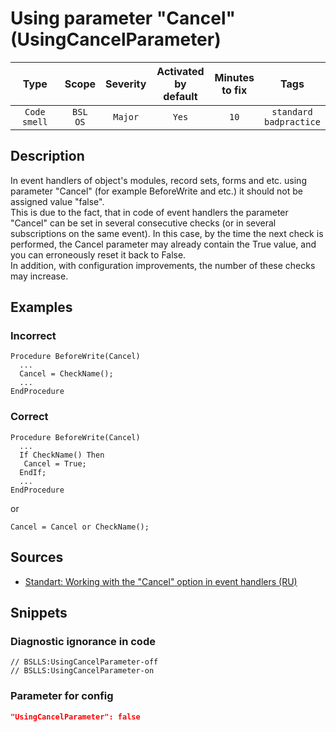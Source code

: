 # Using parameter "Cancel" (UsingCancelParameter)

|     Type     |        Scope        | Severity |    Activated<br>by default    |    Minutes<br>to fix    |               Tags                |
|:------------:|:-------------------:|:--------:|:-----------------------------:|:-----------------------:|:---------------------------------:|
| `Code smell` |    `BSL`<br>`OS`    | `Major`  |             `Yes`             |          `10`           |    `standard`<br>`badpractice`    |

<!-- Блоки выше заполняются автоматически, не трогать -->
## Description

In event handlers of object's modules, record sets, forms and etc. using parameter "Cancel" (for example BeforeWrite and etc.) it should not be assigned value "false".  
This is due to the fact, that in code of event handlers the parameter "Cancel" can be set in several consecutive checks (or in several subscriptions on the same event). In this case, by the time the next check is performed, the Cancel parameter may already contain the True value, and you can erroneously reset it back to False.  
In addition, with configuration improvements, the number of these checks may increase.

## Examples

### Incorrect

```bsl
Procedure BeforeWrite(Cancel)
  ...
  Cancel = CheckName();
  ...
EndProcedure
```

### Correct

```bsl
Procedure BeforeWrite(Cancel)
  ...
  If CheckName() Then
   Cancel = True;
  EndIf;
  ...
EndProcedure
```

or

```bsl
Cancel = Cancel or CheckName();
```

## Sources

* [Standart: Working with the "Cancel" option in event handlers (RU)](https://its.1c.ru/db/v8std#content:686:hdoc)

## Snippets

<!-- Блоки ниже заполняются автоматически, не трогать -->
### Diagnostic ignorance in code

```bsl
// BSLLS:UsingCancelParameter-off
// BSLLS:UsingCancelParameter-on
```

### Parameter for config

```json
"UsingCancelParameter": false
```
